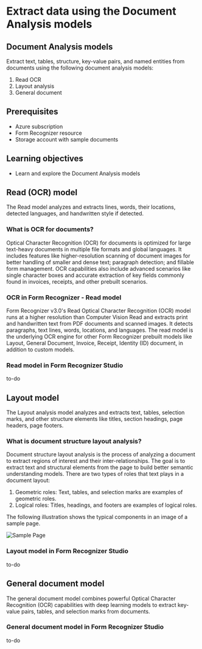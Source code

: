 # Extract data using the Document Analysis models

## Document Analysis models
Extract text, tables, structure, key-value pairs, and named entities from documents using the following document analysis models:
1. Read OCR
2. Layout analysis
3. General document

## Prerequisites

* Azure subscription
* Form Recognizer resource
* Storage account with sample documents

## Learning objectives

* Learn and explore the Document Analysis models

## Read (OCR) model
The Read model analyzes and extracts lines, words, their locations, detected languages, and handwritten style if detected.

### What is OCR for documents?
Optical Character Recognition (OCR) for documents is optimized for large text-heavy documents in multiple file formats and global languages. It includes features like higher-resolution scanning of document images for better handling of smaller and dense text; paragraph detection; and fillable form management. OCR capabilities also include advanced scenarios like single character boxes and accurate extraction of key fields commonly found in invoices, receipts, and other prebuilt scenarios.

### OCR in Form Recognizer - Read model
Form Recognizer v3.0's Read Optical Character Recognition (OCR) model runs at a higher resolution than Computer Vision Read and extracts print and handwritten text from PDF documents and scanned images. It detects paragraphs, text lines, words, locations, and languages. The read model is the underlying OCR engine for other Form Recognizer prebuilt models like Layout, General Document, Invoice, Receipt, Identity (ID) document, in addition to custom models.

### Read model in Form Recognizer Studio
to-do

## Layout model

The Layout analysis model analyzes and extracts text, tables, selection marks, and other structure elements like titles, section headings, page headers, page footers.

### What is document structure layout analysis?
Document structure layout analysis is the process of analyzing a document to extract regions of interest and their inter-relationships. The goal is to extract text and structural elements from the page to build better semantic understanding models. There are two types of roles that text plays in a document layout:
1. Geometric roles: Text, tables, and selection marks are examples of geometric roles.
2. Logical roles: Titles, headings, and footers are examples of logical roles.

The following illustration shows the typical components in an image of a sample page.

![Sample Page](to-do)

### Layout model in Form Recognizer Studio
to-do

## General document model
The general document model combines powerful Optical Character Recognition (OCR) capabilities with deep learning models to extract key-value pairs, tables, and selection marks from documents.

### General document model in Form Recognizer Studio
to-do
